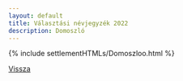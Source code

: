```yaml
---
layout: default
title: Választási névjegyzék 2022
description: Domoszló
---
```


{% include settlementHTMLs/Domoszloo.html %}

[Vissza](../)